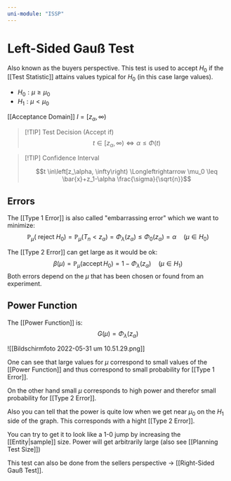 ```yaml
---
uni-module: "ISSP"
---
```


# Left-Sided Gauß Test

Also known as the buyers perspective. This test is used to accept $H_0$ if the [[Test Statistic]] attains values typical for $H_0$ (in this case large values).

- $H_0:\mu\geq\mu_0$
- $H_1:\mu<\mu_0$

[[Acceptance Domain]] $I=[z_{\alpha},\infty)$

> [!TIP] Test Decision (Accept if)
> $$t \in\left[z_\alpha, \infty\right) \Longleftrightarrow \alpha \leq \Phi(t)$$

> [!TIP] Confidence Interval
>
> $$t \in\left[z_\alpha, \infty\right) \Longleftrightarrow \mu_0 \leq \bar{x}+z_1-\alpha \frac{\sigma}{\sqrt{n}}$$

## Errors

The [[Type 1 Error]] is also called "embarrassing error" which we want to minimize:
$$\mathbb{P}_{\mu}\left(\text { reject } H_{0}\right)=\mathbb{P}_{\mu}\left(T_{n}<z_{\alpha}\right)=\Phi_{\lambda}\left(z_{\alpha}\right) \leq \Phi_{0}\left(z_{\alpha}\right)=\alpha \quad\left(\mu \in H_{0}\right)$$

The [[Type 2 Error]] can get large as it would be ok:
$$\beta(\mu)=\mathbb{P}_\mu\left(\operatorname{accept} H_0\right)=1-\Phi_\lambda\left(z_\alpha\right) \quad\left(\mu \in H_1\right)$$
Both errors depend on the $\mu$ that has been chosen or found from an experiment.

## Power Function

The [[Power Function]] is:
$$G(\mu)=\Phi_\lambda\left(z_\alpha\right)$$

![[Bildschirmfoto 2022-05-31 um 10.51.29.png]]

One can see that large values for $\mu$ correspond to small values of the [[Power Function]] and thus correspond to small probability for [[Type 1 Error]].

On the other hand small $\mu$ corresponds to high power and therefor small probability for [[Type 2 Error]].

Also you can tell that the power is quite low when we get near $\mu_0$ on the $H_1$ side of the graph. This corresponds with a hight [[Type 2 Error]].

You can try to get it to look like a 1-0 jump by increasing the [[Entity|sample]] size. Power will get arbitrarily large (also see [[Planning Test Size]])

This test can also be done from the sellers perspective → [[Right-Sided Gauß Test]].
